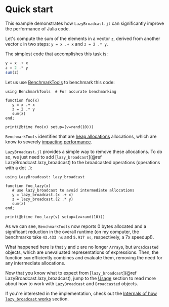 # Quick start

This example demonstrates how `LazyBroadcast.jl` can significantly improve the performance of Julia code.

Let's compute the sum of the elements in a vector `z`, derived from another vector `x` in two steps: `y = x .+ x` and `z = 2 .* y`.

The simplest code that accomplishes this task is:
```julia
y = x .+ x
z = 2 .* y
sum(z)
```

Let us use [BenchmarkTools](https://juliaci.github.io/BenchmarkTools.jl/) to
benchmark this code:
```@example quick
using BenchmarkTools  # For accurate benchmarking

function foo(x)
   y = x .+ x
   z = 2 .* y
   sum(z)
end;

print(@btime foo(v) setup=(v=rand(10)))
```

`BenchmarkTools` identifies that are [heap
allocations](https://en.wikipedia.org/wiki/C_dynamic_memory_allocation)
allocations, which are know to severely [impacting
performance](https://docs.julialang.org/en/v1/manual/performance-tips/#Measure-performance-with-[@time](@ref)-and-pay-attention-to-memory-allocation).

`LazyBroadcast.jl` provides a simple way to remove these allocations. To do so,
we just need to add [`lazy_broadcast`](@ref LazyBroadcast.lazy_broadcast) to the
broadcasted operations (operations with a dot `.`):
```@example quick
using LazyBroadcast: lazy_broadcast

function foo_lazy(x)
   # use lazy_broadcast to avoid intermediate allocations
   y = lazy_broadcast.(x .+ x)
   z = lazy_broadcast.(2 .* y)
   sum(z)
end;

print(@btime foo_lazy(v) setup=(v=rand(10)))
```

As we can see, `BenchmarkTools` now reports 0 bytes allocated and a significant
reduction in the overall runtime (on my computer, the benchmarks take `43.433
ns` and `5.917 ns`, respectively, a 7x speedup!).

What happened here is that `y` and `z` are no longer `Array`s, but `Broadcasted`
objects, which are unevaluated representations of expressions. Then, the
function `sum` efficiently combines and evaluate them, removing the need for any
intermediate allocations.

Now that you know what to expect from [`lazy_broadcast`](@ref
LazyBroadcast.lazy_broadcast), jump to the [Usage](@ref) section to read more
about how to work with `LazyBroadcast` and `Broadcasted` objects.

If you're interested in the implementation, check out the [Internals of how
`lazy_broadcast` works](@ref) section.
